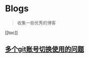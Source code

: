 # Blogs

> 收集一些优秀的博客

[[toc]]

## [多个git账号切换使用的问题](https://blog.csdn.net/qq_30997503/article/details/121124907)
